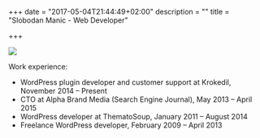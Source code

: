 +++
date = "2017-05-04T21:44:49+02:00"
description = ""
title = "Slobodan Manic - Web Developer"

+++

<img src="/images/sm-serralves.jpg"/>

Work experience:

* WordPress plugin developer and customer support at Krokedil, November 2014 – Present
* CTO at Alpha Brand Media (Search Engine Journal), May 2013 – April 2015
* WordPress developer at ThematoSoup, January 2011 – August 2014
* Freelance WordPress developer, February 2009 – April 2013
